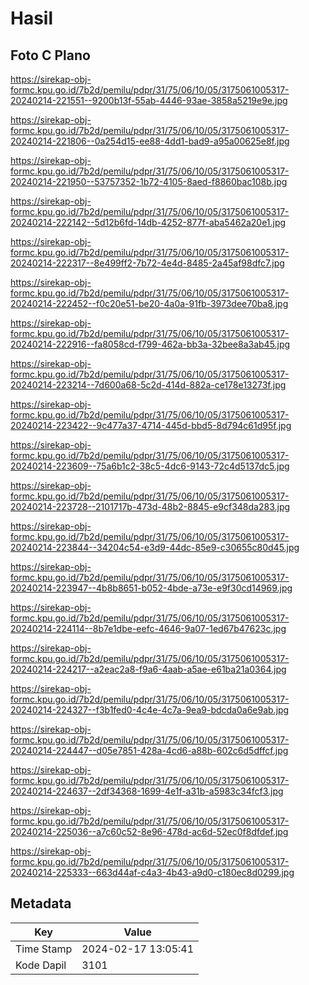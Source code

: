# Hasil

## Foto C Plano

https://sirekap-obj-formc.kpu.go.id/7b2d/pemilu/pdpr/31/75/06/10/05/3175061005317-20240214-221551--9200b13f-55ab-4446-93ae-3858a5219e9e.jpg

https://sirekap-obj-formc.kpu.go.id/7b2d/pemilu/pdpr/31/75/06/10/05/3175061005317-20240214-221806--0a254d15-ee88-4dd1-bad9-a95a00625e8f.jpg

https://sirekap-obj-formc.kpu.go.id/7b2d/pemilu/pdpr/31/75/06/10/05/3175061005317-20240214-221950--53757352-1b72-4105-8aed-f8860bac108b.jpg

https://sirekap-obj-formc.kpu.go.id/7b2d/pemilu/pdpr/31/75/06/10/05/3175061005317-20240214-222142--5d12b6fd-14db-4252-877f-aba5462a20e1.jpg

https://sirekap-obj-formc.kpu.go.id/7b2d/pemilu/pdpr/31/75/06/10/05/3175061005317-20240214-222317--8e499ff2-7b72-4e4d-8485-2a45af98dfc7.jpg

https://sirekap-obj-formc.kpu.go.id/7b2d/pemilu/pdpr/31/75/06/10/05/3175061005317-20240214-222452--f0c20e51-be20-4a0a-91fb-3973dee70ba8.jpg

https://sirekap-obj-formc.kpu.go.id/7b2d/pemilu/pdpr/31/75/06/10/05/3175061005317-20240214-222916--fa8058cd-f799-462a-bb3a-32bee8a3ab45.jpg

https://sirekap-obj-formc.kpu.go.id/7b2d/pemilu/pdpr/31/75/06/10/05/3175061005317-20240214-223214--7d600a68-5c2d-414d-882a-ce178e13273f.jpg

https://sirekap-obj-formc.kpu.go.id/7b2d/pemilu/pdpr/31/75/06/10/05/3175061005317-20240214-223422--9c477a37-4714-445d-bbd5-8d794c61d95f.jpg

https://sirekap-obj-formc.kpu.go.id/7b2d/pemilu/pdpr/31/75/06/10/05/3175061005317-20240214-223609--75a6b1c2-38c5-4dc6-9143-72c4d5137dc5.jpg

https://sirekap-obj-formc.kpu.go.id/7b2d/pemilu/pdpr/31/75/06/10/05/3175061005317-20240214-223728--2101717b-473d-48b2-8845-e9cf348da283.jpg

https://sirekap-obj-formc.kpu.go.id/7b2d/pemilu/pdpr/31/75/06/10/05/3175061005317-20240214-223844--34204c54-e3d9-44dc-85e9-c30655c80d45.jpg

https://sirekap-obj-formc.kpu.go.id/7b2d/pemilu/pdpr/31/75/06/10/05/3175061005317-20240214-223947--4b8b8651-b052-4bde-a73e-e9f30cd14969.jpg

https://sirekap-obj-formc.kpu.go.id/7b2d/pemilu/pdpr/31/75/06/10/05/3175061005317-20240214-224114--8b7e1dbe-eefc-4646-9a07-1ed67b47623c.jpg

https://sirekap-obj-formc.kpu.go.id/7b2d/pemilu/pdpr/31/75/06/10/05/3175061005317-20240214-224217--a2eac2a8-f9a6-4aab-a5ae-e61ba21a0364.jpg

https://sirekap-obj-formc.kpu.go.id/7b2d/pemilu/pdpr/31/75/06/10/05/3175061005317-20240214-224327--f3b1fed0-4c4e-4c7a-9ea9-bdcda0a6e9ab.jpg

https://sirekap-obj-formc.kpu.go.id/7b2d/pemilu/pdpr/31/75/06/10/05/3175061005317-20240214-224447--d05e7851-428a-4cd6-a88b-602c6d5dffcf.jpg

https://sirekap-obj-formc.kpu.go.id/7b2d/pemilu/pdpr/31/75/06/10/05/3175061005317-20240214-224637--2df34368-1699-4e1f-a31b-a5983c34fcf3.jpg

https://sirekap-obj-formc.kpu.go.id/7b2d/pemilu/pdpr/31/75/06/10/05/3175061005317-20240214-225036--a7c60c52-8e96-478d-ac6d-52ec0f8dfdef.jpg

https://sirekap-obj-formc.kpu.go.id/7b2d/pemilu/pdpr/31/75/06/10/05/3175061005317-20240214-225333--663d44af-c4a3-4b43-a9d0-c180ec8d0299.jpg


## Metadata

| Key        | Value               |
| ---------- | ------------------- |
| Time Stamp | 2024-02-17 13:05:41 |
| Kode Dapil | 3101                |



